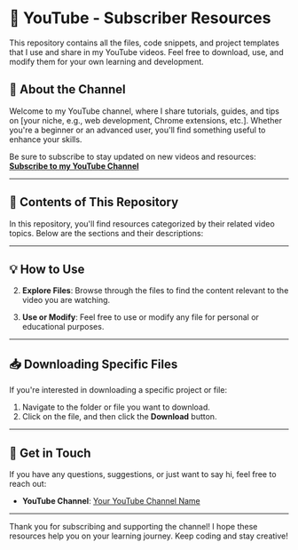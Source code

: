 

# 📁 YouTube  - Subscriber Resources

This repository contains all the files, code snippets, and project templates that I use and share in my YouTube videos. Feel free to download, use, and modify them for your own learning and development.

## 🎥 About the Channel

Welcome to my YouTube channel, where I share tutorials, guides, and tips on [your niche, e.g., web development, Chrome extensions, etc.]. Whether you're a beginner or an advanced user, you'll find something useful to enhance your skills. 

Be sure to subscribe to stay updated on new videos and resources: [**Subscribe to my YouTube Channel**](https://youtube.com/@nstechfix?si=2soLnJI-SB9e9WKt)

---

## 📄 Contents of This Repository

In this repository, you'll find resources categorized by their related video topics. Below are the sections and their descriptions:




---

## 💡 How to Use

2. **Explore Files**: Browse through the files to find the content relevant to the video you are watching.

3. **Use or Modify**: Feel free to use or modify any file for personal or educational purposes.

---

## 📥 Downloading Specific Files

If you're interested in downloading a specific project or file:
1. Navigate to the folder or file you want to download.
2. Click on the file, and then click the **Download** button.

---

## 📧 Get in Touch

If you have any questions, suggestions, or just want to say hi, feel free to reach out:

- **YouTube Channel**: [Your YouTube Channel Name](https://youtube.com/@nstechfix?si=2soLnJI-SB9e9WKt)



---


Thank you for subscribing and supporting the channel! I hope these resources help you on your learning journey. Keep coding and stay creative!
